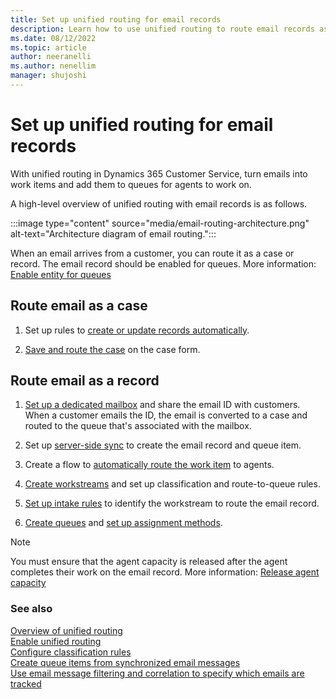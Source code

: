 ```yaml
---
title: Set up unified routing for email records
description: Learn how to use unified routing to route email records as work items in Dynamics 365 Customer Service.
ms.date: 08/12/2022
ms.topic: article
author: neeranelli
ms.author: nenellim
manager: shujoshi
---
```


# Set up unified routing for email records

With unified routing in Dynamics 365 Customer Service, turn emails into work items and add them to queues for agents to work on.

A high-level overview of unified routing with email records is as follows.

:::image type="content" source="media/email-routing-architecture.png" alt-text="Architecture diagram of email routing.":::

When an email arrives from a customer, you can route it as a case or record. The email record should be enabled for queues. More information: [Enable entity for queues](enable-entities-for-queues.md)

## Route email as a case

1. Set up rules to [create or update records automatically](automatically-create-update-records.md).

1. [Save and route the case](customer-service-hub-user-guide-case-queues-and-routing.md#save-and-route-a-case) on the case form.

## Route email as a record

1. [Set up a dedicated mailbox](../customerengagement/on-premises/admin/create-forward-mailboxes-edit-mailboxes.md?view=op-9-1&preserve-view=true) and share the email ID with customers. When a customer emails the ID, the email is converted to a case and routed to the queue that's associated with the mailbox.

1. Set up [server-side sync](../customerengagement/on-premises/admin/server-side-synchronization.md?view=op-9-1&preserve-view=true) to create the email record and queue item.

1. Create a flow to [automatically route the work item](routing-trigger-automatic.md) to agents.

1. [Create workstreams](create-workstreams.md) and set up classification and route-to-queue rules.

1. [Set up intake rules](set-up-record-routing.md#configure-intake-rules) to identify the workstream to route the email record.

1. [Create queues](queues-omnichannel.md) and [set up assignment methods](assignment-methods.md).


> [!NOTE]
> You must ensure that the agent capacity is released after the agent completes their work on the email record. More information: [Release agent capacity](capacity-profiles.md#release-capacity-for-agents)

### See also

[Overview of unified routing](overview-unified-routing.md)  
[Enable unified routing](provision-unified-routing.md)  
[Configure classification rules](configure-work-classification.md)  
[Create queue items from synchronized email messages](/power-platform/admin/create-queue-items-from-synchronized-email-messages)  
[Use email message filtering and correlation to specify which emails are tracked](/power-platform/admin/email-message-filtering-correlation)  
